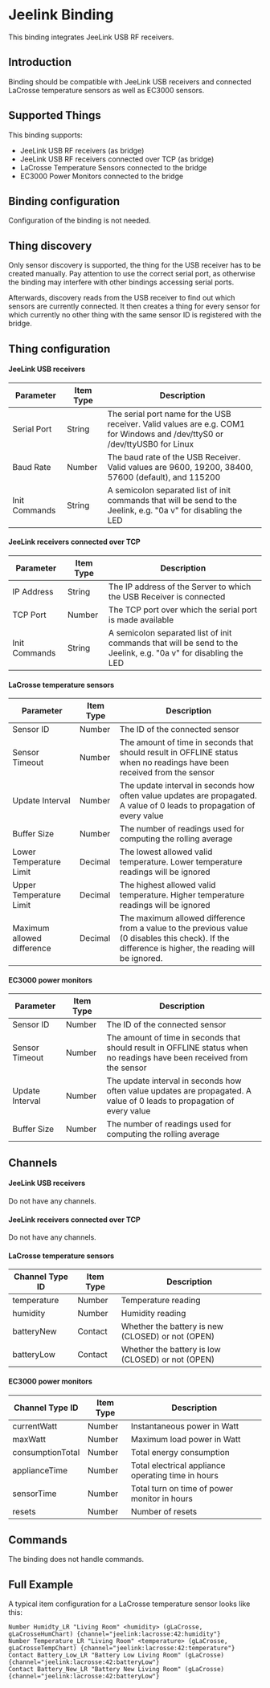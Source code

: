 # Jeelink Binding

This binding integrates JeeLink USB RF receivers. 

## Introduction

Binding should be compatible with JeeLink USB receivers and connected LaCrosse temperature sensors as well as EC3000 sensors.

## Supported Things

This binding supports:

* JeeLink USB RF receivers (as bridge)
* JeeLink USB RF receivers connected over TCP (as bridge)
* LaCrosse Temperature Sensors connected to the bridge 
* EC3000 Power Monitors connected to the bridge

## Binding configuration

Configuration of the binding is not needed. 

## Thing discovery

Only sensor discovery is supported, the thing for the USB receiver has to be created manually. Pay attention to use the correct serial port, as otherwise the binding may interfere with other bindings accessing serial ports.

Afterwards, discovery reads from the USB receiver to find out which sensors are currently connected. It then creates a thing for every sensor for which currently no other thing with the same sensor ID is registered with the bridge. 

## Thing configuration

#### JeeLink USB receivers

| Parameter         | Item Type    | Description
|-------------------|--------------|------------
| Serial Port       | String       | The serial port name for the USB receiver. Valid values are e.g. COM1 for Windows and /dev/ttyS0 or /dev/ttyUSB0 for Linux
| Baud Rate         | Number       | The baud rate of the USB Receiver. Valid values are 9600, 19200, 38400, 57600 (default), and 115200
| Init Commands     | String       | A semicolon separated list of init commands that will be send to the Jeelink, e.g. "0a v" for disabling the LED

#### JeeLink receivers connected over TCP

| Parameter         | Item Type    | Description
|-------------------|--------------|------------
| IP Address        | String       | The IP address of the Server to which the USB Receiver is connected
| TCP Port          | Number       | The TCP port over which the serial port is made available
| Init Commands     | String       | A semicolon separated list of init commands that will be send to the Jeelink, e.g. "0a v" for disabling the LED

#### LaCrosse temperature sensors

| Parameter         | Item Type    | Description
|-------------------|--------------|------------
| Sensor ID         | Number       | The ID of the connected sensor
| Sensor Timeout    | Number       | The amount of time in seconds that should result in OFFLINE status when no readings have been received from the sensor
| Update Interval   | Number       | The update interval in seconds how often value updates are propagated. A value of 0 leads to propagation of every value
| Buffer Size       | Number       | The number of readings used for computing the rolling average
| Lower Temperature Limit | Decimal       | The lowest allowed valid temperature. Lower temperature readings will be ignored
| Upper Temperature Limit | Decimal       | The highest allowed valid temperature. Higher temperature readings will be ignored
| Maximum allowed difference | Decimal    | The maximum allowed difference from a value to the previous value (0 disables this check). If the difference is higher, the reading will be ignored.

#### EC3000 power monitors

| Parameter         | Item Type    | Description
|-------------------|--------------|------------
| Sensor ID         | Number       | The ID of the connected sensor
| Sensor Timeout    | Number       | The amount of time in seconds that should result in OFFLINE status when no readings have been received from the sensor
| Update Interval   | Number       | The update interval in seconds how often value updates are propagated. A value of 0 leads to propagation of every value
| Buffer Size       | Number       | The number of readings used for computing the rolling average


## Channels

#### JeeLink USB receivers 

Do not have any channels.

#### JeeLink receivers connected over TCP

Do not have any channels.

#### LaCrosse temperature sensors

| Channel Type ID         | Item Type    | Description
|-------------------------|--------------|------------
| temperature             | Number       | Temperature reading
| humidity                | Number       | Humidity reading 
| batteryNew              | Contact      | Whether the battery is new (CLOSED) or not (OPEN)
| batteryLow              | Contact      | Whether the battery is low (CLOSED) or not (OPEN)

#### EC3000 power monitors

| Channel Type ID         | Item Type    | Description
|-------------------------|--------------|------------
| currentWatt             | Number       | Instantaneous power in Watt
| maxWatt                 | Number       | Maximum load power in Watt
| consumptionTotal        | Number       | Total energy  consumption 
| applianceTime           | Number       | Total electrical appliance operating time in hours
| sensorTime              | Number       | Total turn on time of power monitor in hours
| resets                  | Number       | Number of resets

## Commands

The binding does not handle commands.

## Full Example

A typical item configuration for a LaCrosse temperature sensor looks like this:
```
Number Humidty_LR "Living Room" <humidity> (gLaCrosse, gLaCrosseHumChart) {channel="jeelink:lacrosse:42:humidity"}
Number Temperature_LR "Living Room" <temperature> (gLaCrosse, gLaCrosseTempChart) {channel="jeelink:lacrosse:42:temperature"}
Contact Battery_Low_LR "Battery Low Living Room" (gLaCrosse) {channel="jeelink:lacrosse:42:batteryLow"}
Contact Battery_New_LR "Battery New Living Room" (gLaCrosse) {channel="jeelink:lacrosse:42:batteryLow"}
```


